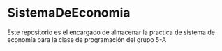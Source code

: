 # SistemaDeEconomia
Este repositorio es el encargado de almacenar la practica de sistema de economía para la clase de programación del grupo 5-A
